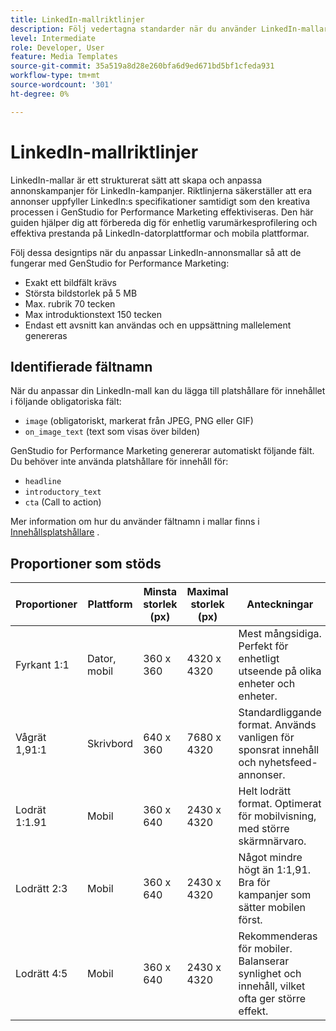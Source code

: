 ```yaml
---
title: LinkedIn-mallriktlinjer
description: Följ vedertagna standarder när du använder LinkedIn-mallar med Adobe GenStudio for Performance Marketing.
level: Intermediate
role: Developer, User
feature: Media Templates
source-git-commit: 35a519a8d28e260bfa6d9ed671bd5bf1cfeda931
workflow-type: tm+mt
source-wordcount: '301'
ht-degree: 0%

---
```


# LinkedIn-mallriktlinjer

LinkedIn-mallar är ett strukturerat sätt att skapa och anpassa annonskampanjer för LinkedIn-kampanjer. Riktlinjerna säkerställer att era annonser uppfyller LinkedIn:s specifikationer samtidigt som den kreativa processen i GenStudio for Performance Marketing effektiviseras. Den här guiden hjälper dig att förbereda dig för enhetlig varumärkesprofilering och effektiva prestanda på LinkedIn-datorplattformar och mobila plattformar.

Följ dessa designtips när du anpassar LinkedIn-annonsmallar så att de fungerar med GenStudio for Performance Marketing:

- Exakt ett bildfält krävs
- Största bildstorlek på 5 MB
- Max. rubrik 70 tecken
- Max introduktionstext 150 tecken
- Endast ett avsnitt kan användas och en uppsättning mallelement genereras

## Identifierade fältnamn

När du anpassar din LinkedIn-mall kan du lägga till platshållare för innehållet i följande obligatoriska fält:

- `image` (obligatoriskt, markerat från JPEG, PNG eller GIF)
- `on_image_text` (text som visas över bilden)

GenStudio for Performance Marketing genererar automatiskt följande fält. Du behöver inte använda platshållare för innehåll för:

- `headline`
- `introductory_text`
- `cta` (Call to action)

Mer information om hur du använder fältnamn i mallar finns i [Innehållsplatshållare](/help/user-guide/content/customize-template.md#content-placeholders) .

## Proportioner som stöds

| Proportioner | Plattform | Minsta storlek (px) | Maximal storlek (px) | Anteckningar |
|-------------------|-----------------|---------------|----------------|-------------------------------------------------------------------------------------|
| Fyrkant 1:1 | Dator, mobil | 360 x 360 | 4320 x 4320 | Mest mångsidiga. Perfekt för enhetligt utseende på olika enheter och enheter. |
| Vågrät 1,91:1 | Skrivbord | 640 x 360 | 7680 x 4320 | Standardliggande format. Används vanligen för sponsrat innehåll och nyhetsfeed-annonser. |
| Lodrät 1:1.91 | Mobil | 360 x 640 | 2430 x 4320 | Helt lodrätt format. Optimerat för mobilvisning, med större skärmnärvaro. |
| Lodrätt 2:3 | Mobil | 360 x 640 | 2430 x 4320 | Något mindre högt än 1:1,91. Bra för kampanjer som sätter mobilen först. |
| Lodrätt 4:5 | Mobil | 360 x 640 | 2430 x 4320 | Rekommenderas för mobiler. Balanserar synlighet och innehåll, vilket ofta ger större effekt. |

<!-- Potentially add an example

## Template example

+++Example: LinkedIn template

+++

-->
